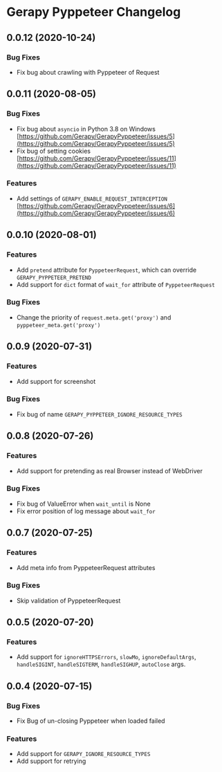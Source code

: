 # Gerapy Pyppeteer Changelog

## 0.0.12 (2020-10-24)

### Bug Fixes

* Fix bug about crawling with Pyppeteer of Request

## 0.0.11 (2020-08-05)

### Bug Fixes

* Fix bug about `asyncio` in Python 3.8 on Windows [https://github.com/Gerapy/GerapyPyppeteer/issues/5](https://github.com/Gerapy/GerapyPyppeteer/issues/5)
* Fix bug of setting cookies [https://github.com/Gerapy/GerapyPyppeteer/issues/11](https://github.com/Gerapy/GerapyPyppeteer/issues/11)

### Features

* Add settings of `GERAPY_ENABLE_REQUEST_INTERCEPTION` [https://github.com/Gerapy/GerapyPyppeteer/issues/6](https://github.com/Gerapy/GerapyPyppeteer/issues/6)

## 0.0.10 (2020-08-01)

### Features

* Add `pretend` attribute for `PyppeteerRequest`, which can override `GERAPY_PYPPETEER_PRETEND`
* Add support for `dict` format of `wait_for` attribute of `PyppeteerRequest`

### Bug Fixes

* Change the priority of `request.meta.get('proxy')` and `pyppeteer_meta.get('proxy')`

## 0.0.9 (2020-07-31)

### Features

* Add support for screenshot

### Bug Fixes

* Fix bug of name `GERAPY_PYPPETEER_IGNORE_RESOURCE_TYPES`

## 0.0.8 (2020-07-26)

### Features

* Add support for pretending as real Browser instead of WebDriver

### Bug Fixes

* Fix bug of ValueError when `wait_until` is None
* Fix error position of log message about `wait_for`

## 0.0.7 (2020-07-25)

### Features

* Add meta info from PyppeteerRequest attributes

### Bug Fixes

* Skip validation of PyppeteerRequest

## 0.0.5 (2020-07-20)

### Features

* Add support for `ignoreHTTPSErrors`, `slowMo`, `ignoreDefaultArgs`,
`handleSIGINT`, `handleSIGTERM`, `handleSIGHUP`, `autoClose` args.

## 0.0.4 (2020-07-15)

### Bug Fixes

* Fix Bug of un-closing Pyppeteer when loaded failed

### Features

* Add support for `GERAPY_IGNORE_RESOURCE_TYPES`
* Add support for retrying